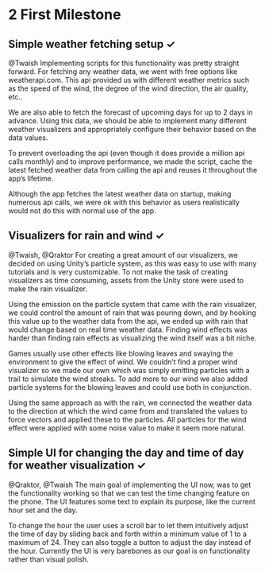 # 2 First Milestone
## Simple weather fetching setup ✓
@Twaish
Implementing scripts for this functionality was pretty straight forward. For fetching any weather data, we went with free options like weatherapi.com. This api provided us with different weather metrics such as the speed of the wind, the degree of the wind direction, the air quality, etc.. 

We are also able to fetch the forecast of upcoming days for up to 2 days in advance. Using this data, we should be able to implement many different weather visualizers and appropriately configure their behavior based on the data values. 

To prevent overloading the api (even though it does provide a million api calls monthly) and to improve performance, we made the script, cache the latest fetched weather data from calling the api and reuses it throughout the app’s lifetime. 

Although the app fetches the latest weather data on startup, making numerous api calls, we were ok with this behavior as users realistically would not do this with normal use of the app.

## Visualizers for rain and wind ✓
@Twaish, @Qraktor
For creating a great amount of our visualizers, we decided on using Unity’s particle system, as this was easy to use with many tutorials and is very customizable. To not make the task of creating visualizers as time consuming, assets from the Unity store were used to make the rain visualizer. 

Using the emission on the particle system that came with the rain visualizer, we could control the amount of rain that was pouring down, and by hooking this value up to the weather data from the api, we ended up with rain that would change based on real time weather data. Finding wind effects was harder than finding rain effects as visualizing the wind itself was a bit niche.

Games usually use other effects like blowing leaves and swaying the environment to give the effect of wind. We couldn’t find a proper wind visualizer so we made our own which was simply emitting particles with a trail to simulate the wind streaks. To add more to our wind we also added particle systems for the blowing leaves and could use both in conjunction. 

Using the same approach as with the rain, we connected the weather data to the direction at which the wind came from and translated the values to force vectors and applied these to the particles. All particles for the wind effect were applied with some noise value to make it seem more natural.

## Simple UI for changing the day and time of day for weather visualization ✓
@Qraktor, @Twaish
The main goal of implementing the UI now, was to get the functionality working so that we can test the time changing feature on the phone. The UI features some text to explain its purpose, like the current hour set and the day. 

To change the hour the user uses a scroll bar to let them intuitively adjust the time of day by sliding back and forth within a minimum value of 1 to a maximum of 24. They can also toggle a button to adjust the day instead of the hour. Currently the UI is very barebones as our goal is on functionality rather than visual polish.
